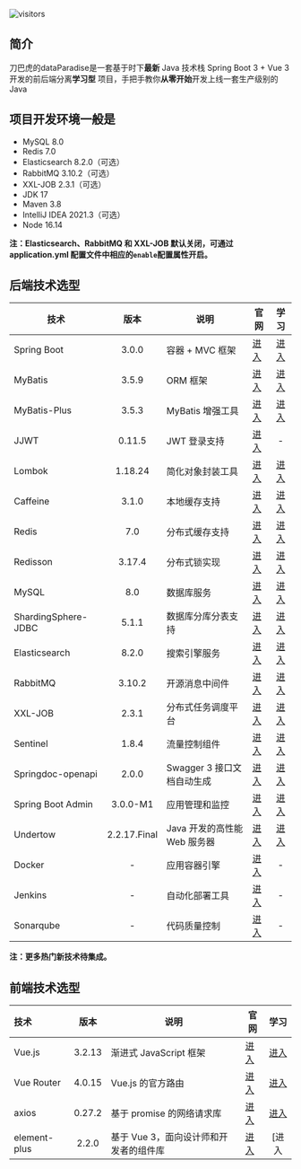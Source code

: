 ![visitors](https://visitor-badge.glitch.me/badge?page_id=chentonny&left_color=green&right_color=red)
## 简介

刀巴虎的dataParadise是一套基于时下**最新** Java 技术栈 Spring Boot 3 + Vue 3 开发的前后端分离**学习型**
项目，手把手教你**从零开始**开发上线一套生产级别的 Java



## 项目开发环境一般是

- MySQL 8.0
- Redis 7.0
- Elasticsearch 8.2.0（可选）
- RabbitMQ 3.10.2（可选）
- XXL-JOB 2.3.1（可选）
- JDK 17
- Maven 3.8
- IntelliJ IDEA 2021.3（可选）
- Node 16.14

**注：Elasticsearch、RabbitMQ 和 XXL-JOB 默认关闭，可通过 application.yml 配置文件中相应的`enable`配置属性开启。**

## 后端技术选型

| 技术                |     版本     | 说明                         | 官网                                                     |                             学习                             |
| ------------------- | :----------: | ---------------------------- | -------------------------------------------------------- | :----------------------------------------------------------: |
| Spring Boot         |    3.0.0     | 容器 + MVC 框架              | [进入](https://spring.io/projects/spring-boot)           | [进入](https://docs.spring.io/spring-boot/docs/3.0.0/reference/html) |
| MyBatis             |    3.5.9     | ORM 框架                     | [进入](http://www.mybatis.org)                           |     [进入](https://mybatis.org/mybatis-3/zh/index.html)      |
| MyBatis-Plus        |    3.5.3     | MyBatis 增强工具             | [进入](https://baomidou.com/)                            |          [进入](https://baomidou.com/pages/24112f/)          |
| JJWT                |    0.11.5    | JWT 登录支持                 | [进入](https://github.com/jwtk/jjwt)                     |                              -                               |
| Lombok              |   1.18.24    | 简化对象封装工具             | [进入](https://github.com/projectlombok/lombok)          |        [进入](https://projectlombok.org/features/all)        |
| Caffeine            |    3.1.0     | 本地缓存支持                 | [进入](https://github.com/ben-manes/caffeine)            | [进入](https://github.com/ben-manes/caffeine/wiki/Home-zh-CN) |
| Redis               |     7.0      | 分布式缓存支持               | [进入](https://redis.io)                                 |                [进入](https://redis.io/docs)                 |
| Redisson            |    3.17.4    | 分布式锁实现                 | [进入](https://github.com/redisson/redisson)             | [进入](https://github.com/redisson/redisson/wiki/%E7%9B%AE%E5%BD%95) |
| MySQL               |     8.0      | 数据库服务                   | [进入](https://www.mysql.com)                            | [进入](https://docs.oracle.com/en-us/iaas/mysql-database/doc/getting-started.html) |
| ShardingSphere-JDBC |    5.1.1     | 数据库分库分表支持           | [进入](https://shardingsphere.apache.org)                | [进入](https://shardingsphere.apache.org/document/5.1.1/cn/overview) |
| Elasticsearch       |    8.2.0     | 搜索引擎服务                 | [进入](https://www.elastic.co)                           | [进入](https://www.elastic.co/guide/en/elasticsearch/reference/current/index.html) |
| RabbitMQ            |    3.10.2    | 开源消息中间件               | [进入](https://www.rabbitmq.com)                         | [进入](https://www.rabbitmq.com/tutorials/tutorial-one-java.html) |
| XXL-JOB             |    2.3.1     | 分布式任务调度平台           | [进入](https://www.xuxueli.com/xxl-job)                  |           [进入](https://www.xuxueli.com/xxl-job)            |
| Sentinel            |    1.8.4     | 流量控制组件                 | [进入](https://github.com/alibaba/Sentinel)              | [进入](https://github.com/alibaba/Sentinel/wiki/%E4%B8%BB%E9%A1%B5) |
| Springdoc-openapi   |    2.0.0     | Swagger 3 接口文档自动生成   | [进入](https://github.com/springdoc/springdoc-openapi)   |                [进入](https://springdoc.org/)                |
| Spring Boot Admin   |   3.0.0-M1   | 应用管理和监控               | [进入](https://github.com/codecentric/spring-boot-admin) | [进入](https://codecentric.github.io/spring-boot-admin/3.0.0-M1) |
| Undertow            | 2.2.17.Final | Java 开发的高性能 Web 服务器 | [进入](https://undertow.io)                              |        [进入](https://undertow.io/documentation.html)        |
| Docker              |      -       | 应用容器引擎                 | [进入](https://www.docker.com/)                          |                              -                               |
| Jenkins             |      -       | 自动化部署工具               | [进入](https://github.com/jenkinsci/jenkins)             |                              -                               |
| Sonarqube           |      -       | 代码质量控制                 | [进入](https://www.sonarqube.org/)                       |                              -                               |

**注：更多热门新技术待集成。**

## 前端技术选型

| 技术         |  版本  | 说明                                   | 官网                             |                             学习                             |
| :----------- | :----: | -------------------------------------- | -------------------------------- | :----------------------------------------------------------: |
| Vue.js       | 3.2.13 | 渐进式 JavaScript 框架                 | [进入](https://vuejs.org)        | [进入](https://staging-cn.vuejs.org/guide/introduction.html) |
| Vue Router   | 4.0.15 | Vue.js 的官方路由                      | [进入](https://router.vuejs.org) |          [进入](https://router.vuejs.org/zh/guide/)          |
| axios        | 0.27.2 | 基于 promise 的网络请求库              | [进入](https://axios-http.com)   |         [进入](https://axios-http.com/zh/docs/intro)         |
| element-plus | 2.2.0  | 基于 Vue 3，面向设计师和开发者的组件库 | [进入](https://element-plus.org) |                            [进入                             |
<!--
**chentonny/chentonny** is a ✨ _special_ ✨ repository because its `README.md` (this file) appears on your GitHub profile.

Here are some ideas to get you started:

- 🔭 I’m currently working on ...
- 🌱 I’m currently learning ...
- 👯 I’m looking to collaborate on ...
- 🤔 I’m looking for help with ...
- 💬 Ask me about ...
- 📫 How to reach me: ...
- 😄 Pronouns: ...
- ⚡ Fun fact: ...
-->
